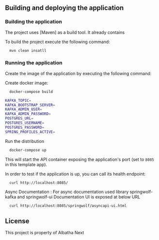 
## Building and deploying the application

### Building the application

The project uses [Maven] as a build tool. It already contains
 

To build the project execute the following command:

```bash
  mvn clean insatll
```

### Running the application

Create the image of the application by executing the following command:


Create docker image:

```bash
  docker-compose build 
```
```bash
KAFKA_TOPIC=
KAFKA_BOOTSTRAP_SERVER= 
KAFKA_ADMIN_USER= 
KAFKA_ADMIN_PASSWORD= 
POSTGRES_URL= 
POSTGRES_USERNAME= 
POSTGRES_PASSWORD= 
SPRING_PROFILES_ACTIVE=
```
Run the distribution 

```bash
  docker-compose up
```

This will start the API container exposing the application's port
(set to `8085` in this template app).

In order to test if the application is up, you can call its health endpoint:

```bash
  curl http://localhost:8085/
```

Async Documentation : 
For async documentation used library springwolf-kafka and springwolf-ui
Documentation UI is exposed at below URL 

```bash
  curl http://localhost:8085/springwolf/asyncapi-ui.html
```

## License

This project is property of Albatha Next

